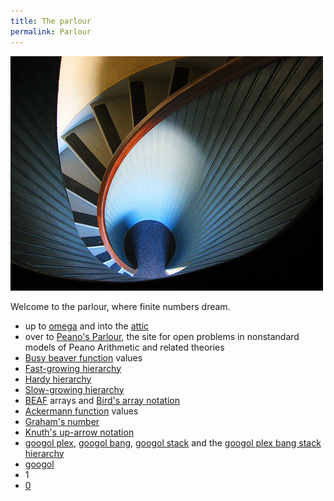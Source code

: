 ```yaml
---
title: The parlour
permalink: Parlour
---
```


![PT Loma Lighthouse photo by wagbogwest](assets/img/PTLomaLighthouseByWagbogwest.jpg)

Welcome to the parlour, where finite numbers dream.

-   up to
    [omega](Omega "Omega")
    and into the
    [attic](Lower_attic "Lower attic")
-   over to
    <a href="http://modelsofpa.info/" class="external text">Peano's Parlour</a>,
    the site for open problems in nonstandard models of Peano Arithmetic
    and related theories
-   [Busy beaver
    function](Busy_beaver_function "Busy beaver function")
    values
-   [Fast-growing
    hierarchy](Fast-growing_hierarchy "Fast-growing hierarchy")
-   [Hardy
    hierarchy](Hardy_hierarchy "Hardy hierarchy")
-   [Slow-growing
    hierarchy](Slow-growing_hierarchy "Slow-growing hierarchy")
-   [BEAF](BEAF "BEAF")
    arrays and [Bird's array
    notation](Bird%27s_array_notation "Bird's array notation")
-   [Ackermann
    function](Ackermann_function "Ackermann function")
    values
-   [Graham's
    number](Graham%27s_number "Graham's number")
-   [Knuth's up-arrow
    notation](Knuth%27s_up-arrow_notation "Knuth's up-arrow notation")
-   [googol
    plex](Googol#Googol_plex "Googol"),
    [googol
    bang](Googol#Googol_bang "Googol"),
    [googol
    stack](Googol#Googol_stack "Googol")
    and the [googol plex bang stack
    hierarchy](Googol#The_googol_plex_bang_stack_hierarchy "Googol")
-   [googol](Googol "Googol")
-   1
-   [0](Zero "Zero")


